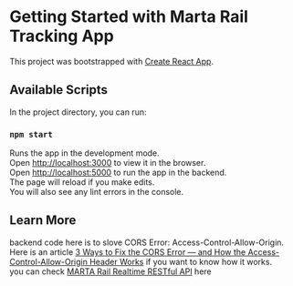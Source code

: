 # Getting Started with Marta Rail Tracking App

This project was bootstrapped with [Create React App](https://github.com/facebook/create-react-app).

## Available Scripts

In the project directory, you can run:

### `npm start`
Runs the app in the development mode.\
Open [http://localhost:3000](http://localhost:3000) to view it in the browser.\
Open [http://localhost:5000](http://localhost:5000) to run the app in the backend.\
The page will reload if you make edits.\
You will also see any lint errors in the console.

## Learn More
backend code here is to slove CORS Error: Access-Control-Allow-Origin. Here is an article [3 Ways to Fix the CORS Error — and How the Access-Control-Allow-Origin Header Works](https://medium.com/@dtkatz/3-ways-to-fix-the-cors-error-and-how-access-control-allow-origin-works-d97d55946d9) if you want to know how it works.\
you can check [MARTA Rail Realtime RESTful API](https://www.itsmarta.com/app-developer-resources.aspx) here
